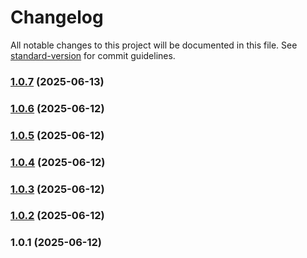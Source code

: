 # Changelog

All notable changes to this project will be documented in this file. See [standard-version](https://github.com/conventional-changelog/standard-version) for commit guidelines.

### [1.0.7](https://github.com/wxperia/liquid-glass-vue/compare/v1.0.6...v1.0.7) (2025-06-13)

### [1.0.6](https://github.com/wxperia/liquid-glass-vue/compare/v1.0.5...v1.0.6) (2025-06-12)

### [1.0.5](https://github.com/wxperia/liquid-glass-vue/compare/v1.0.4...v1.0.5) (2025-06-12)

### [1.0.4](https://github.com/wxperia/liquid-glass-vue/compare/v1.0.3...v1.0.4) (2025-06-12)

### [1.0.3](https://github.com/wxperia/liquid-glass-vue/compare/v1.0.2...v1.0.3) (2025-06-12)

### [1.0.2](https://github.com/wxperia/liquid-glass-vue/compare/v1.0.1...v1.0.2) (2025-06-12)

### 1.0.1 (2025-06-12)
